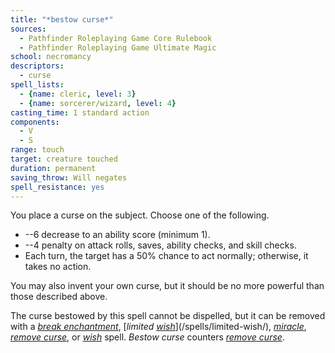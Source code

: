 ```yaml
---
title: "*bestow curse*"
sources:
  - Pathfinder Roleplaying Game Core Rulebook
  - Pathfinder Roleplaying Game Ultimate Magic
school: necromancy
descriptors:
  - curse
spell_lists:
  - {name: cleric, level: 3}
  - {name: sorcerer/wizard, level: 4}
casting_time: 1 standard action
components:
  - V
  - S
range: touch
target: creature touched
duration: permanent
saving_throw: Will negates
spell_resistance: yes
---
```


You place a curse on the subject. Choose one of the following.

- --6 decrease to an ability score (minimum 1).
- --4 penalty on attack rolls, saves, ability checks, and skill checks.
- Each turn, the target has a 50% chance to act normally; otherwise, it takes no action.

You may also invent your own curse, but it should be no more powerful than those described above.

The curse bestowed by this spell cannot be dispelled, but it can be removed with a [*break enchantment*](/spells/break-enchantment/), [*limited [*wish*](/spells/wish/)*](/spells/limited-wish/), [*miracle*](/spells/miracle/), [*remove curse*](/spells/remove-curse/), or [*wish*](/spells/wish/) spell.
*Bestow curse* counters [*remove curse*](/spells/remove-curse/).

